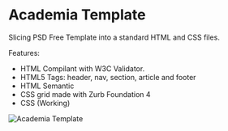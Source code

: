 # Academia Template

Slicing PSD Free Template into a standard HTML and CSS files.

Features:
- HTML Compilant with W3C Validator.
- HTML5 Tags: header, nav, section, article and footer
- HTML Semantic
- CSS grid made with Zurb Foundation 4
- CSS (Working)


![Academia Template](https://dl.dropboxusercontent.com/u/108552800/academia.png "Screenshot")

